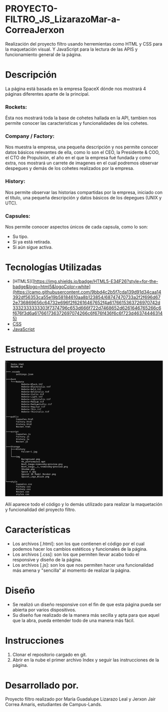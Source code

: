 # PROYECTO-FILTRO_JS_LizarazoMar-a-CorreaJerxon

Realización del proyecto filtro usando herremientas como HTML y CSS para la maquetación visual. Y JavaScript para la lectura de las APIS y funcionamiento general de la página.

# Descripción

La página está basada en la empresa SpaceX dónde nos mostrará 4 páginas  diferentes aparte de la principal.

### Rockets:
Ésta nos mostrará toda la base de cohetes hallada en la API, tambien nos permite conocer las caracteristicas y funcionalidades de los cohetes.

### Company / Factory:
Nos muestra la empresa, una pequeña descripción y nos permite conocer datos básicos relevantes de ella, como lo son el CEO, la Presidente & COO, el CTO de Propulsión, el año en el que la empresa fué fundada y como extra, nos mostrará un carrete de imagenes en el cual podremos observar despegues y demás de los cohetes realizados por la empresa.

### History:
Nos permite observar las historias compartidas por la empresa, iniciado con el título, una pequeña descripción y datos básicos de los depegues (UNIX y UTC).

### Capsules:
Nos permite conocer aspectos únicos de cada capsula, como lo son:
* Su tipo.
* Si ya está retirada.
* Si aún sigue activa.

# Tecnologías Utilizadas

* [HTML5]([https://img.shields.io/badge/HTML5-E34F26?style=for-the-badge&logo=html5&logoColor=white](https://camo.githubusercontent.com/9bbd4c2b5f7cda139d91d34caa14392df56353ca55e19b58184610aa8b123854/68747470733a2f2f696d672e736869656c64732e696f2f62616467652f4a6176615363726970742d3332333333303f7374796c653d666f722d7468652d6261646765266c6f676f3d6a617661736372697074266c6f676f436f6c6f723d463744463145)
* [CSS](https://img.shields.io/badge/CSS3-1572B6?style=for-the-badge&logo=css3&logoColor=white)
* [JavaScript](https://img.shields.io/badge/JavaScript-323330?style=for-the-badge&logo=javascript&logoColor=F7DF1E)

# Estructura del proyecto
![alt text](image.png)

Allí aparece todo el código y lo demás utilizado para realizar la maquetación y funcionalidad del proyecto filtro.

# Características

* Los archivos [.html]: son los que contienen el código por el cual podemos hacer los cambios estéticos y funcionales de la página.
* Los archivos [.css]: son los que permiten llevar acabo todo el responsive y diseño de la página.
* Los archivos [.js]: son los que nos permiten hacer una funcionalidad más amena y "sencilla" al momento de realizar la página.

# Diseño

* Se realizó un diseño responsive con el fin de que esta página pueda ser abierta por varios dispositivos.
* Su diseño fue realizado de la manera más secilla y apta para que aquel que la abra, pueda entender todo de una manera más fácil.

# Instrucciones
1. Clonar el repositorio cargado en git.
2. Abrir en la nube el primer archivo Index y seguir las instrucciones de la página.

# Desarrollado por.
Proyecto filtro realizado por María Guadalupe Lizarazo Leal y Jerxon Jair Correa Amaris, estudiantes de Campus-Lands.

